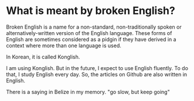 # What is meant by broken English?

Broken English is a name for a non-standard, non-traditionally spoken or alternatively-written version of the English language. These forms of English are sometimes considered as a pidgin if they have derived in a context where more than one language is used.

In Korean, it is called Konglish.

I am using Konglish. But in the future, I expect to use English fluently. To do that, I study English every day. So, the articles on Github are also written in English.

There is a saying in Belize in my memory. "go slow, but keep going"
